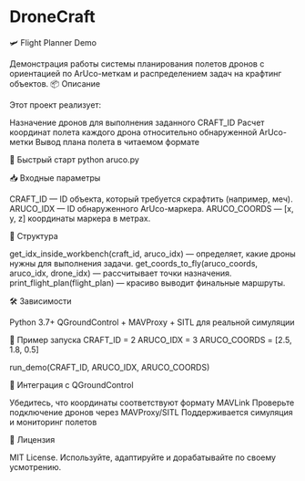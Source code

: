 # DroneCraft
🛩️ Flight Planner Demo

Демонстрация работы системы планирования полетов дронов с ориентацией по ArUco-меткам и распределением задач на крафтинг объектов.
📦 Описание

Этот проект реализует:

 Назначение дронов для выполнения заданного CRAFT_ID
 Расчет координат полета каждого дрона относительно обнаруженной ArUco-метки
 Вывод плана полета в читаемом формате

🚀 Быстрый старт
python aruco.py

📥 Входные параметры

 CRAFT_ID — ID объекта, который требуется скрафтить (например, меч).
 ARUCO_IDX — ID обнаруженного ArUco-маркера.
 ARUCO_COORDS — [x, y, z] координаты маркера в метрах.

🧠 Структура

 get_idx_inside_workbench(craft_id, aruco_idx) — определяет, какие дроны нужны для выполнения задачи.
 get_coords_to_fly(aruco_coords, aruco_idx, drone_idx) — рассчитывает точки назначения.
 print_flight_plan(flight_plan) — красиво выводит финальные маршруты.

🛠️ Зависимости

 Python 3.7+
 QGroundControl + MAVProxy + SITL для реальной симуляции

🧪 Пример запуска
CRAFT_ID = 2
ARUCO_IDX = 3
ARUCO_COORDS = [2.5, 1.8, 0.5]

run_demo(CRAFT_ID, ARUCO_IDX, ARUCO_COORDS)

📡 Интеграция с QGroundControl

 Убедитесь, что координаты соответствуют формату MAVLink
 Проверьте подключение дронов через MAVProxy/SITL
 Поддерживается симуляция и мониторинг полетов

📄 Лицензия

MIT License. Используйте, адаптируйте и дорабатывайте по своему усмотрению.

